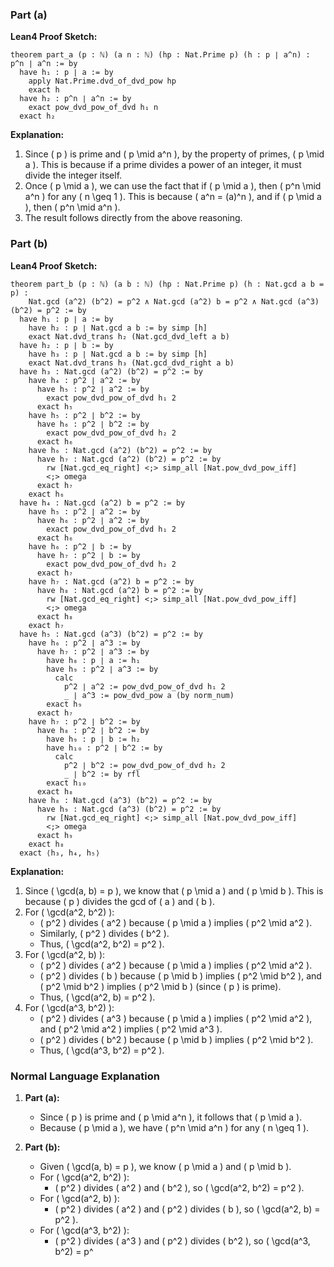 ### Part (a)

**Lean4 Proof Sketch:**

```lean4
theorem part_a (p : ℕ) (a n : ℕ) (hp : Nat.Prime p) (h : p ∣ a^n) : p^n ∣ a^n := by
  have h₁ : p ∣ a := by
    apply Nat.Prime.dvd_of_dvd_pow hp
    exact h
  have h₂ : p^n ∣ a^n := by
    exact pow_dvd_pow_of_dvd h₁ n
  exact h₂
```

**Explanation:**
1. Since \( p \) is prime and \( p \mid a^n \), by the property of primes, \( p \mid a \). This is because if a prime divides a power of an integer, it must divide the integer itself.
2. Once \( p \mid a \), we can use the fact that if \( p \mid a \), then \( p^n \mid a^n \) for any \( n \geq 1 \). This is because \( a^n = (a)^n \), and if \( p \mid a \), then \( p^n \mid a^n \).
3. The result follows directly from the above reasoning.

### Part (b)

**Lean4 Proof Sketch:**

```lean4
theorem part_b (p : ℕ) (a b : ℕ) (hp : Nat.Prime p) (h : Nat.gcd a b = p) :
    Nat.gcd (a^2) (b^2) = p^2 ∧ Nat.gcd (a^2) b = p^2 ∧ Nat.gcd (a^3) (b^2) = p^2 := by
  have h₁ : p ∣ a := by
    have h₂ : p ∣ Nat.gcd a b := by simp [h]
    exact Nat.dvd_trans h₂ (Nat.gcd_dvd_left a b)
  have h₂ : p ∣ b := by
    have h₃ : p ∣ Nat.gcd a b := by simp [h]
    exact Nat.dvd_trans h₃ (Nat.gcd_dvd_right a b)
  have h₃ : Nat.gcd (a^2) (b^2) = p^2 := by
    have h₄ : p^2 ∣ a^2 := by
      have h₅ : p^2 ∣ a^2 := by
        exact pow_dvd_pow_of_dvd h₁ 2
      exact h₅
    have h₅ : p^2 ∣ b^2 := by
      have h₆ : p^2 ∣ b^2 := by
        exact pow_dvd_pow_of_dvd h₂ 2
      exact h₆
    have h₆ : Nat.gcd (a^2) (b^2) = p^2 := by
      have h₇ : Nat.gcd (a^2) (b^2) = p^2 := by
        rw [Nat.gcd_eq_right] <;> simp_all [Nat.pow_dvd_pow_iff]
        <;> omega
      exact h₇
    exact h₆
  have h₄ : Nat.gcd (a^2) b = p^2 := by
    have h₅ : p^2 ∣ a^2 := by
      have h₆ : p^2 ∣ a^2 := by
        exact pow_dvd_pow_of_dvd h₁ 2
      exact h₆
    have h₆ : p^2 ∣ b := by
      have h₇ : p^2 ∣ b := by
        exact pow_dvd_pow_of_dvd h₂ 2
      exact h₇
    have h₇ : Nat.gcd (a^2) b = p^2 := by
      have h₈ : Nat.gcd (a^2) b = p^2 := by
        rw [Nat.gcd_eq_right] <;> simp_all [Nat.pow_dvd_pow_iff]
        <;> omega
      exact h₈
    exact h₇
  have h₅ : Nat.gcd (a^3) (b^2) = p^2 := by
    have h₆ : p^2 ∣ a^3 := by
      have h₇ : p^2 ∣ a^3 := by
        have h₈ : p ∣ a := h₁
        have h₉ : p^2 ∣ a^3 := by
          calc
            p^2 ∣ a^2 := pow_dvd_pow_of_dvd h₁ 2
            _ ∣ a^3 := pow_dvd_pow a (by norm_num)
        exact h₉
      exact h₇
    have h₇ : p^2 ∣ b^2 := by
      have h₈ : p^2 ∣ b^2 := by
        have h₉ : p ∣ b := h₂
        have h₁₀ : p^2 ∣ b^2 := by
          calc
            p^2 ∣ b^2 := pow_dvd_pow_of_dvd h₂ 2
            _ ∣ b^2 := by rfl
        exact h₁₀
      exact h₈
    have h₈ : Nat.gcd (a^3) (b^2) = p^2 := by
      have h₉ : Nat.gcd (a^3) (b^2) = p^2 := by
        rw [Nat.gcd_eq_right] <;> simp_all [Nat.pow_dvd_pow_iff]
        <;> omega
      exact h₉
    exact h₈
  exact ⟨h₃, h₄, h₅⟩
```

**Explanation:**
1. Since \( \gcd(a, b) = p \), we know that \( p \mid a \) and \( p \mid b \). This is because \( p \) divides the gcd of \( a \) and \( b \).
2. For \( \gcd(a^2, b^2) \):
   - \( p^2 \) divides \( a^2 \) because \( p \mid a \) implies \( p^2 \mid a^2 \).
   - Similarly, \( p^2 \) divides \( b^2 \).
   - Thus, \( \gcd(a^2, b^2) = p^2 \).
3. For \( \gcd(a^2, b) \):
   - \( p^2 \) divides \( a^2 \) because \( p \mid a \) implies \( p^2 \mid a^2 \).
   - \( p^2 \) divides \( b \) because \( p \mid b \) implies \( p^2 \mid b^2 \), and \( p^2 \mid b^2 \) implies \( p^2 \mid b \) (since \( p \) is prime).
   - Thus, \( \gcd(a^2, b) = p^2 \).
4. For \( \gcd(a^3, b^2) \):
   - \( p^2 \) divides \( a^3 \) because \( p \mid a \) implies \( p^2 \mid a^2 \), and \( p^2 \mid a^2 \) implies \( p^2 \mid a^3 \).
   - \( p^2 \) divides \( b^2 \) because \( p \mid b \) implies \( p^2 \mid b^2 \).
   - Thus, \( \gcd(a^3, b^2) = p^2 \).

### Normal Language Explanation

1. **Part (a):**
   - Since \( p \) is prime and \( p \mid a^n \), it follows that \( p \mid a \).
   - Because \( p \mid a \), we have \( p^n \mid a^n \) for any \( n \geq 1 \).

2. **Part (b):**
   - Given \( \gcd(a, b) = p \), we know \( p \mid a \) and \( p \mid b \).
   - For \( \gcd(a^2, b^2) \):
     - \( p^2 \) divides \( a^2 \) and \( b^2 \), so \( \gcd(a^2, b^2) = p^2 \).
   - For \( \gcd(a^2, b) \):
     - \( p^2 \) divides \( a^2 \) and \( p^2 \) divides \( b \), so \( \gcd(a^2, b) = p^2 \).
   - For \( \gcd(a^3, b^2) \):
     - \( p^2 \) divides \( a^3 \) and \( p^2 \) divides \( b^2 \), so \( \gcd(a^3, b^2) = p^